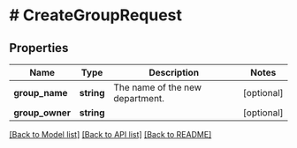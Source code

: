 # # CreateGroupRequest

## Properties

Name | Type | Description | Notes
------------ | ------------- | ------------- | -------------
**group_name** | **string** | The name of the new department. | [optional]
**group_owner** | **string** |  | [optional]

[[Back to Model list]](../../README.md#models) [[Back to API list]](../../README.md#endpoints) [[Back to README]](../../README.md)
